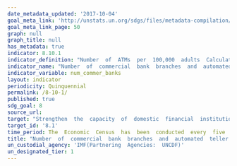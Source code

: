 ```yaml
---
date_metadata_updated: '2017-10-04'
goal_meta_link: 'http://unstats.un.org/sdgs/files/metadata-compilation/Metadata-Goal-8.pdf'
goal_meta_link_page: 50
graph: null
graph_title: null  
has_metadata: true
indicator: 8.10.1
indicator_definition: "Number  of  ATMs  per  100,000  adults  Calculated  as:  (number  of  ATMs)*100,000/adult  population  in  the  reporting  country.  Number  of  branches  per  100,000  adults  Calculated  as  follows:  (number  of  institutions  +  number  of  branches)*100,000/adult  population  in  the  reporting  country  -  calculated  separately  for  commercial  banks,  credit  unions  and  financial  cooperatives,  and  all  MFIs."
indicator_name: "Number  of  commercial  bank  branches  and  automated  teller  machines  (ATMs)  per  100,000  adults"
indicator_variable: num_commer_banks
layout: indicator
periodicity: Quinquennial
permalink: /8-10-1/
published: true
sdg_goal: 8
source_url: 
target: "Strengthen  the  capacity  of  domestic  financial  institutions  to  encourage  and  expand  access  to  banking,  insurance  and  financial  services  for  all."
target_id: '8.1'
time_period: The  Economic  Census  has  been  conducted  every  five  years  for  the  Finance  and  Insurance  industries  since  1992
title: "Number  of  commercial  bank  branches  and  automated  teller  machines  (ATMs)  per  100,000  adults"
un_custodial_agency: 'IMF(Partnering  Agencies:  UNCDF)'
un_designated_tier: 1
---
```

